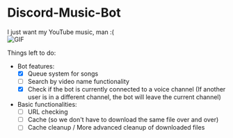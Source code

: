 # Discord-Music-Bot

I just want my YouTube music, man :(  
![GIF](./misc/rick-and-morty-rick.gif)

Things left to do:
- Bot features:
  - [x] Queue system for songs
  - [ ] Search by video name functionality
  - [x] Check if the bot is currently connected to a voice channel (If another user is in a different channel,
  the bot will leave the current channel)
- Basic functionalities:
  - [ ] URL checking
  - [ ] Cache (so we don't have to download the same file over and over)
  - [ ] Cache cleanup / More advanced cleanup of downloaded files